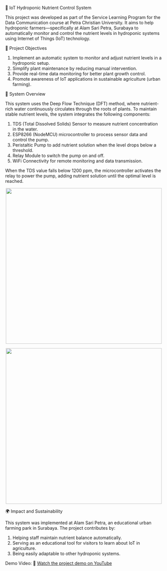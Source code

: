 🌱 IoT Hydroponic Nutrient Control System

This project was developed as part of the Service Learning Program for the Data Communication course at Petra Christian University. 
It aims to help hydroponic farmers—specifically at Alam Sari Petra, Surabaya to automatically monitor and control the nutrient levels 
in hydroponic systems using Internet of Things (IoT) technology.

🚀 Project Objectives

1. Implement an automatic system to monitor and adjust nutrient levels in a hydroponic setup.
2. Simplify plant maintenance by reducing manual intervention.
3. Provide real-time data monitoring for better plant growth control.
4. Promote awareness of IoT applications in sustainable agriculture (urban farming).

🧠 System Overview

This system uses the Deep Flow Technique (DFT) method, where nutrient-rich water continuously circulates through the roots of plants. 
To maintain stable nutrient levels, the system integrates the following components:

1. TDS (Total Dissolved Solids) Sensor to measure nutrient concentration in the water.
2. ESP8266 (NodeMCU) microcontroller to process sensor data and control the pump.
3. Peristaltic Pump to add nutrient solution when the level drops below a threshold.
4. Relay Module to switch the pump on and off.
5. WiFi Connectivity for remote monitoring and data transmission.

When the TDS value falls below 1200 ppm, the microcontroller activates the relay to power the pump, adding nutrient solution until the optimal level is reached.

<p align="center">
  <img src="https://drive.google.com/uc?export=view&id=12qde4CmMnbQ8fJ_7C12qI961ryN5u-RF" width="500" />
</p>

<p align="center">
  <img src="https://drive.google.com/uc?export=view&id=1RnXmP4KCewWsxO-CyRxQkQwsJsEn1h80" width="500" />
</p>

🌍 Impact and Sustainability

This system was implemented at Alam Sari Petra, an educational urban farming park in Surabaya.
The project contributes by:

1. Helping staff maintain nutrient balance automatically.
2. Serving as an educational tool for visitors to learn about IoT in agriculture.
3. Being easily adaptable to other hydroponic systems.

Demo Video:
🎥 [Watch the project demo on YouTube](https://youtu.be/i1JSjRk-OLI)




